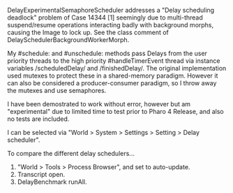 DelayExperimentalSemaphoreScheduler addresses a "Delay scheduling deadlock" problem of Case 14344 [1] seemingly due to multi-thread suspend/resume operations interacting badly with background morphs, causing the Image to lock up.  See the class comment of DelaySchedulerBackgroundWorkerMorph.

My #schedule: and #unschedule: methods pass Delays from the user priority threads to the high priority #handleTimerEvent thread via  instance variables /scheduledDelay/ and /finishedDelay/.   The original implementation used mutexes to protect these in a shared-memory paradigm.   However it can also be considered a producer-consumer paradigm, so I throw away the mutexes and use semaphores. 

I have been demostrated to work without error,  however but am "experimental" due to limited time to test prior to Pharo 4 Release, and also no tests are included.

I can be selected via "World > System > Settings > Setting > Delay scheduler".

To compare the different delay schedulers...
   1.   "World > Tools > Process Browser", and set to auto-update.
   2.   Transcript open.
   3.   DelayBenchmark runAll.
